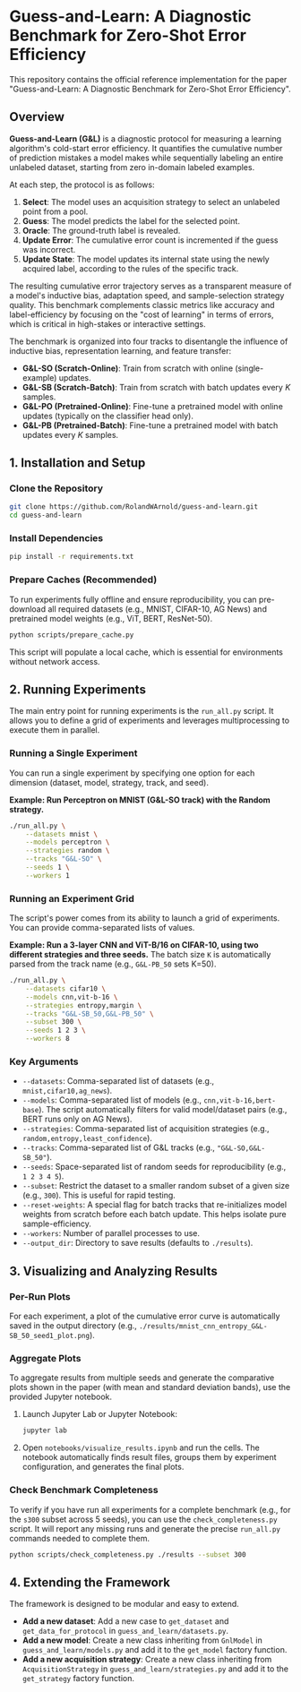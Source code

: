 # Guess-and-Learn: A Diagnostic Benchmark for Zero-Shot Error Efficiency

This repository contains the official reference implementation for the paper "Guess-and-Learn: A Diagnostic Benchmark for Zero-Shot Error Efficiency".

## Overview

**Guess-and-Learn (G&L)** is a diagnostic protocol for measuring a learning algorithm's cold-start error efficiency. It quantifies the cumulative number of prediction mistakes a model makes while sequentially labeling an entire unlabeled dataset, starting from zero in-domain labeled examples.

At each step, the protocol is as follows:
1. **Select**: The model uses an acquisition strategy to select an unlabeled point from a pool.
2. **Guess**: The model predicts the label for the selected point.
3. **Oracle**: The ground-truth label is revealed.
4. **Update Error**: The cumulative error count is incremented if the guess was incorrect.
5. **Update State**: The model updates its internal state using the newly acquired label, according to the rules of the specific track.

The resulting cumulative error trajectory serves as a transparent measure of a model's inductive bias, adaptation speed, and sample-selection strategy quality. This benchmark complements classic metrics like accuracy and label-efficiency by focusing on the "cost of learning" in terms of errors, which is critical in high-stakes or interactive settings.

The benchmark is organized into four tracks to disentangle the influence of inductive bias, representation learning, and feature transfer:
* **G&L-SO (Scratch-Online)**: Train from scratch with online (single-example) updates.
* **G&L-SB (Scratch-Batch)**: Train from scratch with batch updates every *K* samples.
* **G&L-PO (Pretrained-Online)**: Fine-tune a pretrained model with online updates (typically on the classifier head only).
* **G&L-PB (Pretrained-Batch)**: Fine-tune a pretrained model with batch updates every *K* samples.

## 1. Installation and Setup

### Clone the Repository
```bash
git clone https://github.com/RolandWArnold/guess-and-learn.git
cd guess-and-learn
```

### Install Dependencies

```bash
pip install -r requirements.txt
```

### Prepare Caches (Recommended)

To run experiments fully offline and ensure reproducibility, you can pre-download all required datasets (e.g., MNIST, CIFAR-10, AG News) and pretrained model weights (e.g., ViT, BERT, ResNet-50).

```bash
python scripts/prepare_cache.py
```

This script will populate a local cache, which is essential for environments without network access.

## 2. Running Experiments

The main entry point for running experiments is the `run_all.py` script. It allows you to define a grid of experiments and leverages multiprocessing to execute them in parallel.

### Running a Single Experiment

You can run a single experiment by specifying one option for each dimension (dataset, model, strategy, track, and seed).

**Example: Run Perceptron on MNIST (G&L-SO track) with the Random strategy.**

```bash
./run_all.py \
    --datasets mnist \
    --models perceptron \
    --strategies random \
    --tracks "G&L-SO" \
    --seeds 1 \
    --workers 1
```

### Running an Experiment Grid

The script's power comes from its ability to launch a grid of experiments. You can provide comma-separated lists of values.

**Example: Run a 3-layer CNN and ViT-B/16 on CIFAR-10, using two different strategies and three seeds.**
The batch size `K` is automatically parsed from the track name (e.g., `G&L-PB_50` sets K=50).

```bash
./run_all.py \
    --datasets cifar10 \
    --models cnn,vit-b-16 \
    --strategies entropy,margin \
    --tracks "G&L-SB_50,G&L-PB_50" \
    --subset 300 \
    --seeds 1 2 3 \
    --workers 8
```

### Key Arguments

* `--datasets`: Comma-separated list of datasets (e.g., `mnist,cifar10,ag_news`).
* `--models`: Comma-separated list of models (e.g., `cnn,vit-b-16,bert-base`). The script automatically filters for valid model/dataset pairs (e.g., BERT runs only on AG News).
* `--strategies`: Comma-separated list of acquisition strategies (e.g., `random,entropy,least_confidence`).
* `--tracks`: Comma-separated list of G&L tracks (e.g., `"G&L-SO,G&L-SB_50"`).
* `--seeds`: Space-separated list of random seeds for reproducibility (e.g., `1 2 3 4 5`).
* `--subset`: Restrict the dataset to a smaller random subset of a given size (e.g., `300`). This is useful for rapid testing.
* `--reset-weights`: A special flag for batch tracks that re-initializes model weights from scratch before each batch update. This helps isolate pure sample-efficiency.
* `--workers`: Number of parallel processes to use.
* `--output_dir`: Directory to save results (defaults to `./results`).

## 3. Visualizing and Analyzing Results

### Per-Run Plots

For each experiment, a plot of the cumulative error curve is automatically saved in the output directory (e.g., `./results/mnist_cnn_entropy_G&L-SB_50_seed1_plot.png`).

### Aggregate Plots

To aggregate results from multiple seeds and generate the comparative plots shown in the paper (with mean and standard deviation bands), use the provided Jupyter notebook.

1. Launch Jupyter Lab or Jupyter Notebook:
   ```bash
   jupyter lab
   ```
2. Open `notebooks/visualize_results.ipynb` and run the cells. The notebook automatically finds result files, groups them by experiment configuration, and generates the final plots.

### Check Benchmark Completeness

To verify if you have run all experiments for a complete benchmark (e.g., for the `s300` subset across 5 seeds), you can use the `check_completeness.py` script. It will report any missing runs and generate the precise `run_all.py` commands needed to complete them.

```bash
python scripts/check_completeness.py ./results --subset 300
```

## 4. Extending the Framework

The framework is designed to be modular and easy to extend.

* **Add a new dataset**: Add a new case to `get_dataset` and `get_data_for_protocol` in `guess_and_learn/datasets.py`.
* **Add a new model**: Create a new class inheriting from `GnlModel` in `guess_and_learn/models.py` and add it to the `get_model` factory function.
* **Add a new acquisition strategy**: Create a new class inheriting from `AcquisitionStrategy` in `guess_and_learn/strategies.py` and add it to the `get_strategy` factory function.